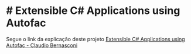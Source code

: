 # # Extensible C# Applications using Autofac

Segue o link da explicação deste projeto [Extensible C# Applications using Autofac - Claudio Bernasconi](https://www.claudiobernasconi.ch/2019/01/16/extensible-csharp-applications-using-autofac/)
